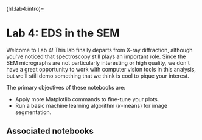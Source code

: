 (h1:lab4:intro)=
# Lab 4: EDS in the SEM


Welcome to Lab 4!
This lab finally departs from X-ray diffraction, although you've noticed that spectroscopy still plays an important role. 
Since the SEM micrographs are not particularly interesting or high quality, we don't have a great opportunity to work with computer vision tools in this analysis, but we'll still demo something that we think is cool to pique your interest.

The primary objectives of these notebooks are:
- Apply more Matplotlib commands to fine-tune your plots.
- Run a basic machine learning algorithm ($k$-means) for image segmentation.

## Associated notebooks 

```{tableofcontents}
```